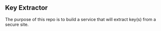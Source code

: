## Key Extractor ##

The purpose of this repo is to build a service that will extract 
key(s) from a secure site.
